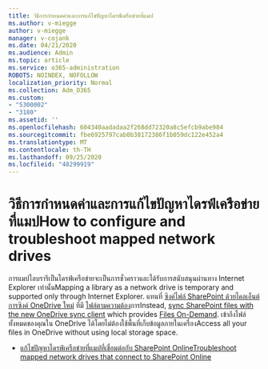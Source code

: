 ```yaml
---
title: วิธีการกำหนดค่าและการแก้ไขปัญหาไดรฟ์เครือข่ายที่แมป
ms.author: v-miegge
author: v-miegge
manager: v-cojank
ms.date: 04/21/2020
ms.audience: Admin
ms.topic: article
ms.service: o365-administration
ROBOTS: NOINDEX, NOFOLLOW
localization_priority: Normal
ms.collection: Adm_O365
ms.custom:
- "5300002"
- "3180"
ms.assetid: ''
ms.openlocfilehash: 604340aadadaa2f268dd72320a8c5efcb9abe984
ms.sourcegitcommit: fbe6925797cab0b38172386f1b059dc122e452a4
ms.translationtype: MT
ms.contentlocale: th-TH
ms.lasthandoff: 09/25/2020
ms.locfileid: "48299919"
---
```

# <a name="how-to-configure-and-troubleshoot-mapped-network-drives"></a><span data-ttu-id="9302f-102">วิธีการกำหนดค่าและการแก้ไขปัญหาไดรฟ์เครือข่ายที่แมป</span><span class="sxs-lookup"><span data-stu-id="9302f-102">How to configure and troubleshoot mapped network drives</span></span>

<span data-ttu-id="9302f-103">การแมปไลบรารีเป็นไดรฟ์เครือข่ายจะเป็นการชั่วคราวและได้รับการสนับสนุนผ่านทาง Internet Explorer เท่านั้น</span><span class="sxs-lookup"><span data-stu-id="9302f-103">Mapping a library as a network drive is temporary and supported only through Internet Explorer.</span></span> <span data-ttu-id="9302f-104">แทนที่ [ซิงค์ไฟล์ SharePoint ด้วยไคลเอ็นต์การซิงค์ OneDrive ใหม่](https://support.office.com/article/6de9ede8-5b6e-4503-80b2-6190f3354a88) ที่มี [ไฟล์ตามความต้อง](https://support.office.com/article/0e6860d3-d9f3-4971-b321-7092438fb38e)การ</span><span class="sxs-lookup"><span data-stu-id="9302f-104">Instead, [sync SharePoint files with the new OneDrive sync client](https://support.office.com/article/6de9ede8-5b6e-4503-80b2-6190f3354a88) which provides [Files On-Demand](https://support.office.com/article/0e6860d3-d9f3-4971-b321-7092438fb38e).</span></span> <span data-ttu-id="9302f-105">เข้าถึงไฟล์ทั้งหมดของคุณใน OneDrive ได้โดยไม่ต้องใช้พื้นที่เก็บข้อมูลภายในเครื่อง</span><span class="sxs-lookup"><span data-stu-id="9302f-105">Access all your files in OneDrive without using local storage space.</span></span>

* [<span data-ttu-id="9302f-106">แก้ไขปัญหาไดรฟ์เครือข่ายที่แมปที่เชื่อมต่อกับ SharePoint Online</span><span class="sxs-lookup"><span data-stu-id="9302f-106">Troubleshoot mapped network drives that connect to SharePoint Online</span></span>](https://docs.microsoft.com/sharepoint/support/administration/troubleshoot-mapped-network-drives)